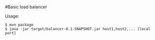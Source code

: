 #Basic load balancer

Usage:
    
    $ mvn package
    $ java -jar target/balancer-0.1-SNAPSHOT.jar host1,host2,... [local port]